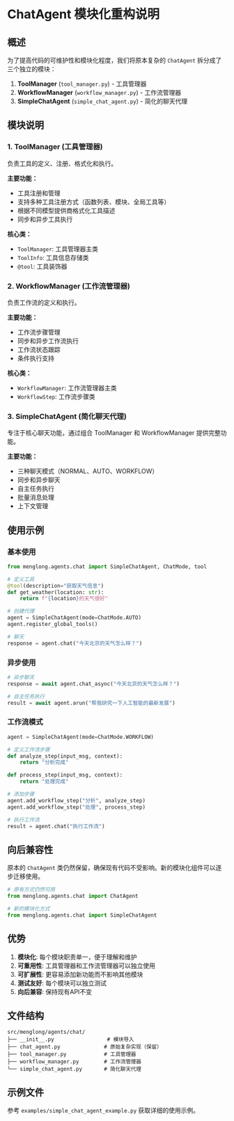 # ChatAgent 模块化重构说明

## 概述

为了提高代码的可维护性和模块化程度，我们将原本复杂的 `ChatAgent` 拆分成了三个独立的模块：

1. **ToolManager** (`tool_manager.py`) - 工具管理器
2. **WorkflowManager** (`workflow_manager.py`) - 工作流管理器  
3. **SimpleChatAgent** (`simple_chat_agent.py`) - 简化的聊天代理

## 模块说明

### 1. ToolManager (工具管理器)

负责工具的定义、注册、格式化和执行。

**主要功能：**
- 工具注册和管理
- 支持多种工具注册方式（函数列表、模块、全局工具等）
- 根据不同模型提供商格式化工具描述
- 同步和异步工具执行

**核心类：**
- `ToolManager`: 工具管理器主类
- `ToolInfo`: 工具信息存储类
- `@tool`: 工具装饰器

### 2. WorkflowManager (工作流管理器)

负责工作流的定义和执行。

**主要功能：**
- 工作流步骤管理
- 同步和异步工作流执行
- 工作流状态跟踪
- 条件执行支持

**核心类：**
- `WorkflowManager`: 工作流管理器主类
- `WorkflowStep`: 工作流步骤类

### 3. SimpleChatAgent (简化聊天代理)

专注于核心聊天功能，通过组合 ToolManager 和 WorkflowManager 提供完整功能。

**主要功能：**
- 三种聊天模式（NORMAL、AUTO、WORKFLOW）
- 同步和异步聊天
- 自主任务执行
- 批量消息处理
- 上下文管理

## 使用示例

### 基本使用

```python
from menglong.agents.chat import SimpleChatAgent, ChatMode, tool

# 定义工具
@tool(description="获取天气信息")
def get_weather(location: str):
    return f"{location}的天气很好"

# 创建代理
agent = SimpleChatAgent(mode=ChatMode.AUTO)
agent.register_global_tools()

# 聊天
response = agent.chat("今天北京的天气怎么样？")
```

### 异步使用

```python
# 异步聊天
response = await agent.chat_async("今天北京的天气怎么样？")

# 自主任务执行
result = await agent.arun("帮我研究一下人工智能的最新发展")
```

### 工作流模式

```python
agent = SimpleChatAgent(mode=ChatMode.WORKFLOW)

# 定义工作流步骤
def analyze_step(input_msg, context):
    return "分析完成"

def process_step(input_msg, context):
    return "处理完成"

# 添加步骤
agent.add_workflow_step("分析", analyze_step)
agent.add_workflow_step("处理", process_step)

# 执行工作流
result = agent.chat("执行工作流")
```

## 向后兼容性

原本的 `ChatAgent` 类仍然保留，确保现有代码不受影响。新的模块化组件可以逐步迁移使用。

```python
# 原有方式仍然可用
from menglong.agents.chat import ChatAgent

# 新的模块化方式
from menglong.agents.chat import SimpleChatAgent
```

## 优势

1. **模块化**: 每个模块职责单一，便于理解和维护
2. **可重用性**: 工具管理器和工作流管理器可以独立使用
3. **可扩展性**: 更容易添加新功能而不影响其他模块
4. **测试友好**: 每个模块可以独立测试
5. **向后兼容**: 保持现有API不变

## 文件结构

```
src/menglong/agents/chat/
├── __init__.py                 # 模块导入
├── chat_agent.py              # 原始复杂实现（保留）
├── tool_manager.py            # 工具管理器
├── workflow_manager.py        # 工作流管理器
└── simple_chat_agent.py       # 简化聊天代理
```

## 示例文件

参考 `examples/simple_chat_agent_example.py` 获取详细的使用示例。
